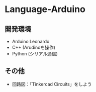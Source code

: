 # Language-Arduino
## 開発環境
- Arduino Leonardo
- C++ (Arudinoを操作)
- Python (シリアル通信) 

## その他
- 回路図：「Tinkercad Circuits」をしよう
